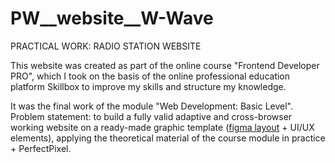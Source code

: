 # PW__website__W-Wave
PRACTICAL WORK: RADIO STATION WEBSITE

This website was created as part of the online course "Frontend Developer PRO", which I took on the basis of the online professional education platform Skillbox to improve my skills and structure my knowledge.

It was the final work of the module "Web Development: Basic Level". Problem statement: to build a fully valid adaptive and cross-browser working website on a ready-made graphic template (<a href="//www.figma.com/file/4Zu9n2KcjiesKJb6HBix3z/W-Wave-Radio-(new)?type=design&node-id=0%3A1&mode=design&t=4bzWnh2NetvMcpRT-1" target="_blank" rel="nofollow">figma layout</a> + UI/UX elements), applying the theoretical material of the course module in practice + PerfectPixel.
